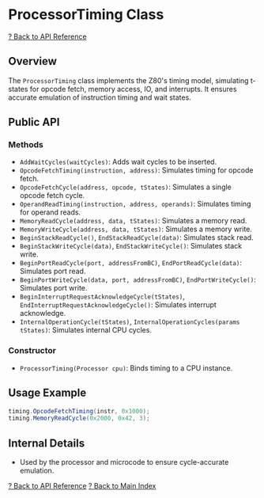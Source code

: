 # ProcessorTiming Class

[? Back to API Reference](README.md)

## Overview

The `ProcessorTiming` class implements the Z80's timing model, simulating t-states for opcode fetch, memory access, IO, and interrupts. It ensures accurate emulation of instruction timing and wait states.

## Public API

### Methods
- `AddWaitCycles(waitCycles)`: Adds wait cycles to be inserted.
- `OpcodeFetchTiming(instruction, address)`: Simulates timing for opcode fetch.
- `OpcodeFetchCycle(address, opcode, tStates)`: Simulates a single opcode fetch cycle.
- `OperandReadTiming(instruction, address, operands)`: Simulates timing for operand reads.
- `MemoryReadCycle(address, data, tStates)`: Simulates a memory read.
- `MemoryWriteCycle(address, data, tStates)`: Simulates a memory write.
- `BeginStackReadCycle()`, `EndStackReadCycle(data)`: Simulates stack read.
- `BeginStackWriteCycle(data)`, `EndStackWriteCycle()`: Simulates stack write.
- `BeginPortReadCycle(port, addressFromBC)`, `EndPortReadCycle(data)`: Simulates port read.
- `BeginPortWriteCycle(data, port, addressFromBC)`, `EndPortWriteCycle()`: Simulates port write.
- `BeginInterruptRequestAcknowledgeCycle(tStates)`, `EndInterruptRequestAcknowledgeCycle()`: Simulates interrupt acknowledge.
- `InternalOperationCycle(tStates)`, `InternalOperationCycles(params tStates)`: Simulates internal CPU cycles.

### Constructor
- `ProcessorTiming(Processor cpu)`: Binds timing to a CPU instance.

## Usage Example

```csharp
timing.OpcodeFetchTiming(instr, 0x1000);
timing.MemoryReadCycle(0x2000, 0x42, 3);
```

## Internal Details
- Used by the processor and microcode to ensure cycle-accurate emulation.

[? Back to API Reference](README.md)
[? Back to Main Index](../README.md)
